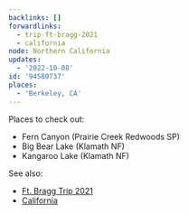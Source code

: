 ```yaml
---
backlinks: []
forwardlinks:
  - trip-ft-bragg-2021
  - california
node: Northern California
updates:
  - '2022-10-08'
id: '94580737'
places:
  - 'Berkeley, CA'
---
```

Places to check out:

- Fern Canyon (Prairie Creek Redwoods SP)
- Big Bear Lake (Klamath NF)
- Kangaroo Lake (Klamath NF)

See also:

- [Ft. Bragg Trip 2021](trip-ft-bragg-2021.md)
- [California](california.md)
